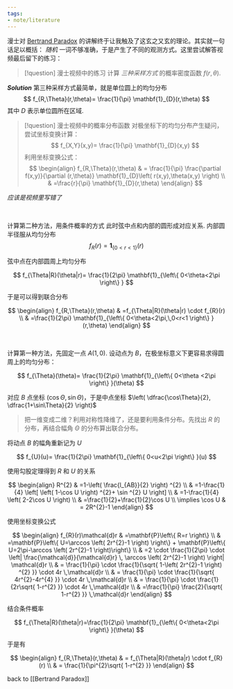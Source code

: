 ```yaml
---
tags:
- note/literature
---
```


漫士对 [Bertrand Paradox](https://www.bilibili.com/video/BV1Vkz4YqEC9/?share_source=copy_web&vd_source=bb765b8b9b772ee1eabe70c4833388d1&t=515) 的讲解终于让我触及了这玄之又玄的理论。其实就一句话足以概括： *随机* 一词不够准确，于是产生了不同的观测方式。这里尝试解答视频最后留下的练习：

>[!question] 漫士视频中的练习
>计算 *三种采样方式* 的概率密度函数 $f(r,\theta)$.

***Solution*** 第三种采样方式最简单，就是单位圆上的均匀分布
$$
f_{R,\Theta}(r,\theta)= \frac{1}{\pi} \mathbf{1}_{D}(r,\theta)
$$
其中 $D$ 表示单位圆所在区域.

>[!question] 漫士视频中的概率分布函数
>对极坐标下的均匀分布产生疑问，尝试坐标变换计算：
>$$
>f_{X,Y}(x,y)= \frac{1}{\pi} \mathbf{1}_{D}(x,y)
>$$
>利用坐标变换公式：
>$$
>\begin{align}
>f_{R,\Theta}(r,\theta) & = \frac{1}{\pi} \frac{\partial f(x,y)}{\partial (r,\theta)} \mathbf{1}_{D}\left( r(x,y),\theta(x,y) \right)  \\
> & =\frac{r}{\pi} \mathbf{1}_{D}(r,\theta)
>\end{align}
>$$

*应该是视频里写错了*

<br>

计算第二种方法，用条件概率的方式
此时弦中点和内部的圆形成对应关系. 内部圆半径服从均匀分布
$$
f_{R}(r)=\mathbf{1}_{\left\{ 0<r<1 \right\}}(r)
$$

弦中点在内部圆周上均匀分布

$$
f_{\Theta|R}(\theta|r)= \frac{1}{2\pi} \mathbf{1}_{\left\{ 0<\theta<2\pi \right\} }
$$

于是可以得到联合分布

$$
\begin{align}
f_{R,\Theta}(r,\theta) & =f_{\Theta|R}(\theta|r) \cdot f_{R}(r) \\
 & =\frac{1}{2\pi} \mathbf{1}_{\left\{ 0<\theta<2\pi,\,0<r<1 \right\} }(r,\theta)
\end{align}
$$

<br>

计算第一种方法，先固定一点 $A(1,0)$. 设动点为 $B$，在极坐标意义下更容易求得圆周上的均匀分布：

$$
f_{\Theta}(\theta)= \frac{1}{2\pi} \mathbf{1}_{\left\{ 0<\theta <2\pi \right\} }(\theta)
$$

对应 $B$ 点坐标 $\left( \cos\Theta,\sin\Theta \right)$，于是中点坐标 $\left( \dfrac{\cos\Theta}{2}, \dfrac{1+\sin\Theta}{2} \right)$

>把一维变成二维？利用对称性降维了，还是要利用条件分布。先找出 $R$ 的分布，再结合幅角 $\Theta$ 的分布算出联合分布。

将动点 $B$ 的幅角重新记为 $U$

$$
f_{U}(u)= \frac{1}{2\pi} \mathbf{1}_{\left\{ 0<u<2\pi \right\} }(u)
$$

使用勾股定理得到 $R$ 和 $U$ 的关系

$$
\begin{align}
R^{2} & =1-\left( \frac{l_{AB}}{2} \right) ^{2} \\
 & =1-\frac{1}{4} \left[ \left( 1-\cos U \right) ^{2}+ \sin ^{2} U \right]  \\
 & =1-\frac{1}{4} \left( 2-2\cos U \right)  \\
 & =\frac{1}{2}+\frac{1}{2}\cos U \\
\implies \cos U & = 2R^{2}-1
\end{align}
$$

使用坐标变换公式

$$
\begin{align}
f_{R}(r)\mathcal{d}r & =\mathbf{P}\left\{ R=r \right\}  \\
 & =\mathbf{P}\left\{ U=\arccos \left( 2r^{2}-1 \right)  \right\} + \mathbf{P}\left\{ U=2\pi-\arccos \left( 2r^{2}-1 \right)\right\}  \\
 & =2 \cdot \frac{1}{2\pi} \cdot \left| \frac{\mathcal{d}}{\mathcal{d}r} \, \arccos \left( 2r^{2}-1 \right) \right| \mathcal{d}r \\
 & = \frac{1}{\pi} \cdot \frac{1}{\sqrt{ 1-\left( 2r^{2}-1 \right) ^{2} }} \cdot 4r \,\mathcal{d}r \\
 & = \frac{1}{\pi} \cdot \frac{1}{\sqrt{ 4r^{2}-4r^{4} }} \cdot 4r \,\mathcal{d}r \\
 & = \frac{1}{\pi} \cdot \frac{1}{2r\sqrt{ 1-r^{2} }} \cdot 4r \,\mathcal{d}r \\
 & =\frac{1}{\pi} \frac{2}{\sqrt{ 1-r^{2} }} \,\mathcal{d}r
\end{align}
$$

结合条件概率

$$
f_{\Theta|R}(\theta|r)=\frac{1}{2\pi} \mathbf{1}_{\left\{ 0<\theta<2\pi \right\} }(\theta)
$$

于是有

$$
\begin{align}
f_{R,\Theta}(r,\theta) & = f_{\Theta|R}(\theta|r) \cdot f_{R}(r) \\
 & = \frac{1}{\pi^{2}\sqrt{ 1-r^{2} }}
\end{align}
$$

back to [[Bertrand Paradox]]